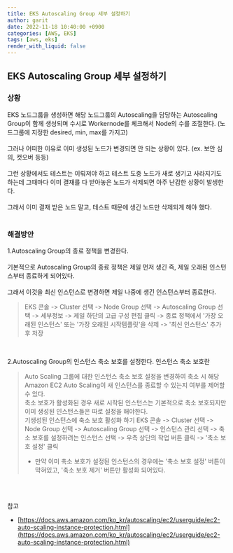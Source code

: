 ```yaml
---
title: EKS Autoscaling Group 세부 설정하기
author: garit
date: 2022-11-18 10:40:00 +0900
categories: [AWS, EKS]
tags: [aws, eks]
render_with_liquid: false
---
```


## EKS Autoscaling Group 세부 설정하기

### 상황
EKS 노드그룹을 생성하면 해당 노드그룹의 Autoscaling을 담당하는 Autoscaling Group이 함께 생성되며 수시로 Workernode를 체크해서 Node의 수를 조절한다. (노드그룹에 지정한 desired, min, max를 가지고)  
<br/>
그러나 어떠한 이유로 이미 생성된 노드가 변경되면 안 되는 상황이 있다. (ex. 보안 심의, 컷오버 등등)  
<br/>
그런 상황에서도 테스트는 이뤄져야 하고 테스트 도중 노드가 새로 생기고 사라지기도 하는데 그때마다 이미 결재를 다 받아놓은 노드가 삭제되면 아주 난감한 상황이 발생한다.  
<br/>
그래서 이미 결재 받은 노드 말고, 테스트 때문에 생긴 노드만 삭제되게 해야 했다.  
<br/>

### 해결방안
1.Autoscaling Group의 종료 정책을 변경한다.  
<br/>
기본적으로 Autoscaling Group의 종료 정책은 제일 먼저 생긴 즉, 제일 오래된 인스턴스부터 종료하게 되어있다.    
<br/>
그래서 이것을 최신 인스턴스로 변경하면 제일 나중에 생긴 인스턴스부터 종료한다.    

> EKS 콘솔 -> Cluster 선택 -> Node Group 선택 -> Autoscaling Group 선택 -> 세부정보 -> 제일 하단의 고급 구성 편집 클릭 -> 종료 정책에서 '가장 오래된 인스턴스' 또는 '가장 오래된 시작템플릿'을 삭제 -> '최신 인스턴스' 추가 후 저장  

<br/>

2.Autoscaling Group의 인스턴스 축소 보호를 설정한다.
인스턴스 축소 보호란
> Auto Scaling 그룹에 대한 인스턴스 축소 보호 설정을 변경하여 축소 시 해당 Amazon EC2 Auto Scaling이 새 인스턴스를 종료할 수 있는지 여부를 제어할 수 있다.  
축소 보호가 활성화된 경우 새로 시작된 인스턴스는 기본적으로 축소 보호되지만 이미 생성된 인스턴스들은 따로 설정을 해야한다.  
> 기생성된 인스턴스에 축소 보호 활성화 하기
> EKS 콘솔 -> Cluster 선택 -> Node Group 선택 -> Autoscaling Group 선택 -> 인스턴스 관리 선택 -> 축소 보호를 설정하려는 인스턴스 선택 -> 우측 상단의 작업 버튼 클릭 -> '축소 보호 설정' 클릭
> * 만약 이미 축소 보호가 설정된 인스턴스의 경우에는 '축소 보호 설정' 버튼이 막혀있고, '축소 보호 제거' 버튼만 활성화 되어있다.  


<br/><br/>

참고
- [https://docs.aws.amazon.com/ko_kr/autoscaling/ec2/userguide/ec2-auto-scaling-instance-protection.html](https://docs.aws.amazon.com/ko_kr/autoscaling/ec2/userguide/ec2-auto-scaling-instance-protection.html)
